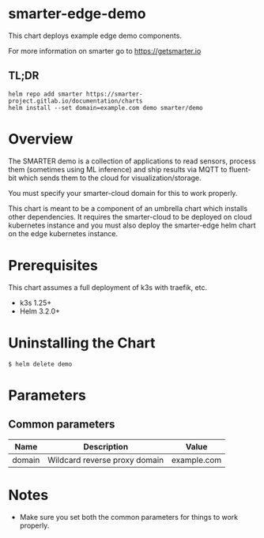 # smarter-edge-demo

This chart deploys example edge demo components.

For more information on smarter go to https://getsmarter.io

## TL;DR

```console
helm repo add smarter https://smarter-project.gitlab.io/documentation/charts
helm install --set domain=example.com demo smarter/demo
```

# Overview

The SMARTER demo is a collection of applications to read sensors, process them
(sometimes using ML inference) and ship results via MQTT to fluent-bit which 
sends them to the cloud for visualization/storage.

You must specify your smarter-cloud domain for this to work properly.  

This chart is meant to be a component of an umbrella chart which installs 
other dependencies.  It requires the smarter-cloud to be deployed on cloud
kubernetes instance and you must also deploy the smarter-edge helm chart on the
edge kubernetes instance.

# Prerequisites

This chart assumes a full deployment of k3s with traefik, etc.

* k3s 1.25+
* Helm 3.2.0+

# Uninstalling the Chart

```
$ helm delete demo
```

# Parameters

## Common parameters

| Name | Description | Value |
| ---- | ----------- | ----- |
| domain | Wildcard reverse proxy domain | example.com |

# Notes

- Make sure you set both the common parameters for things to work properly.